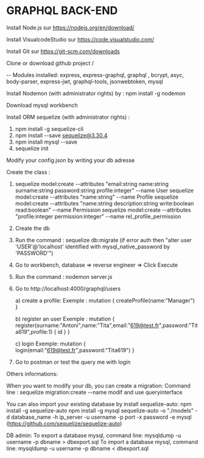 # GRAPHQL BACK-END  

Install Node.js sur https://nodejs.org/en/download/ 

Install VisualcodeStudio sur https://code.visualstudio.com/  

Install Git sur https://git-scm.com/downloads

Clone or download github project /

-- Modules installed: express, express-graphql, graphql , bcrypt, asyc, body-parser, express-jwt, graphql-tools, jsonwebtoken, mysql

Install Nodemon (with administrator rights) by :  npm install -g nodemon


Download mysql workbench 

Install ORM sequelize (with administrator rights) : 
  
  1) npm install -g sequelize-cli
  2) npm install --save sequelize@3.30.4
  3) npm install mysql --save
  4) sequelize init

Modify your config.json by writing your db adresse

Create the class  : 

1) sequelize model:create --attributes "email:string name:string surname:string password:string profile:integer" --name User
   sequelize model:create --attributes "name:string" --name Profile
   sequelize model:create --attributes "name:string description:string write:boolean read:boolean" --name Permission
   sequelize model:create --attributes "profile:integer permission:integer" --name rel_profile_permission

2) Create the db

3) Run the command : sequelize db:migrate (if error auth then "alter user 'USER'@'localhost' identified with mysql_native_password by 'PASSWORD'")

4) Go to workbench, database => reverse engineer => Click Execute

5) Run the command : nodemon server.js

6) Go to http://localhost:4000/graphql/users 
   
   a) create a profile: 
   Exemple :
   mutation
    {
      createProfile(name:"Manager")
    }
   
   b) register an user 
   Exemple :
   mutation
    {
  register(surname:"Antoni",name:"Tita",email:"619@test.fr",password:"Tita619",profile:1) {
    id
    }
    }
   
   c) login
   Exemple: 
   mutation
    {
  login(email:"619@test.fr",password:"Tita619")
    }

7) Go to postman or test the query me with login

Others informations:

When you want to modify your db, you can create a migration:
Command line : sequelize migration:create --name modif
and use queryinterface

You can also import your existing database by install sequelize-auto:
npm install -g sequelize-auto
npm install -g mysql
sequelize-auto -o "./models" -d database_name -h ip_server -u username -p port -x password -e mysql
(https://github.com/sequelize/sequelize-auto)

DB admin:
To export a database mysql, command line:
mysqldump -u username -p dbname > dbexport.sql
To import a database mysql, command line:
mysqldump -u username -p dbname < dbexport.sql


  

